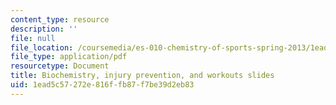 ```yaml
---
content_type: resource
description: ''
file: null
file_location: /coursemedia/es-010-chemistry-of-sports-spring-2013/1ead5c57272e816ffb87f7be39d2eb83_MITES_010S13_lec2.pdf
file_type: application/pdf
resourcetype: Document
title: Biochemistry, injury prevention, and workouts slides
uid: 1ead5c57-272e-816f-fb87-f7be39d2eb83
---
```

